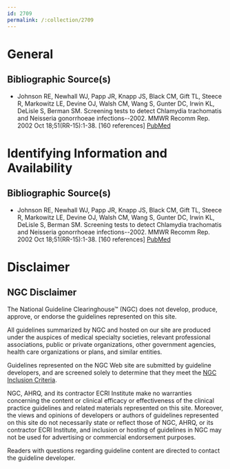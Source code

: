 ```yaml
---
id: 2709
permalink: /:collection/2709
---
```


# General

## Bibliographic Source(s)

- Johnson RE, Newhall WJ, Papp JR, Knapp JS, Black CM, Gift TL, Steece R, Markowitz LE, Devine OJ, Walsh CM, Wang S, Gunter DC, Irwin KL, DeLisle S, Berman SM. Screening tests to detect Chlamydia trachomatis and Neisseria gonorrhoeae infections--2002. MMWR Recomm Rep. 2002 Oct 18;51(RR-15):1-38. [160 references] [ PubMed ](http://www.ncbi.nlm.nih.gov/entrez/query.fcgi?cmd=Retrieve&db=pubmed&dopt=Abstract&list_uids=12418541)

# Identifying Information and Availability

## Bibliographic Source(s)

- Johnson RE, Newhall WJ, Papp JR, Knapp JS, Black CM, Gift TL, Steece R, Markowitz LE, Devine OJ, Walsh CM, Wang S, Gunter DC, Irwin KL, DeLisle S, Berman SM. Screening tests to detect Chlamydia trachomatis and Neisseria gonorrhoeae infections--2002. MMWR Recomm Rep. 2002 Oct 18;51(RR-15):1-38. [160 references] [ PubMed ](http://www.ncbi.nlm.nih.gov/entrez/query.fcgi?cmd=Retrieve&db=pubmed&dopt=Abstract&list_uids=12418541)

# Disclaimer

## NGC Disclaimer

The National Guideline Clearinghouse™ (NGC) does not develop, produce, approve, or endorse the guidelines represented on this site.

All guidelines summarized by NGC and hosted on our site are produced under the auspices of medical specialty societies, relevant professional associations, public or private organizations, other government agencies, health care organizations or plans, and similar entities.

Guidelines represented on the NGC Web site are submitted by guideline developers, and are screened solely to determine that they meet the [NGC Inclusion Criteria](/help-and-about/summaries/inclusion-criteria).

NGC, AHRQ, and its contractor ECRI Institute make no warranties concerning the content or clinical efficacy or effectiveness of the clinical practice guidelines and related materials represented on this site. Moreover, the views and opinions of developers or authors of guidelines represented on this site do not necessarily state or reflect those of NGC, AHRQ, or its contractor ECRI Institute, and inclusion or hosting of guidelines in NGC may not be used for advertising or commercial endorsement purposes.

Readers with questions regarding guideline content are directed to contact the guideline developer.

